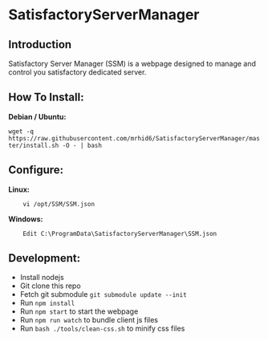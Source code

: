 # SatisfactoryServerManager

## Introduction
Satisfactory Server Manager (SSM) is a webpage designed to manage and control you satisfactory dedicated server.

## How To Install:
**Debian / Ubuntu:**

`wget -q https://raw.githubusercontent.com/mrhid6/SatisfactoryServerManager/master/install.sh -O - | bash`


## Configure:
**Linux:**
```
    vi /opt/SSM/SSM.json
```

**Windows:**
```
    Edit C:\ProgramData\SatisfactoryServerManager\SSM.json
```


## Development:

* Install nodejs
* Git clone this repo
* Fetch git submodule `git submodule update --init`
* Run `npm install`
* Run `npm start` to start the webpage
* Run `npm run watch` to bundle client js files
* Run `bash ./tools/clean-css.sh` to minify css files
